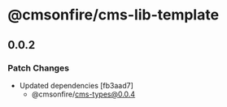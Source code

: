 # @cmsonfire/cms-lib-template

## 0.0.2

### Patch Changes

- Updated dependencies [fb3aad7]
  - @cmsonfire/cms-types@0.0.4
